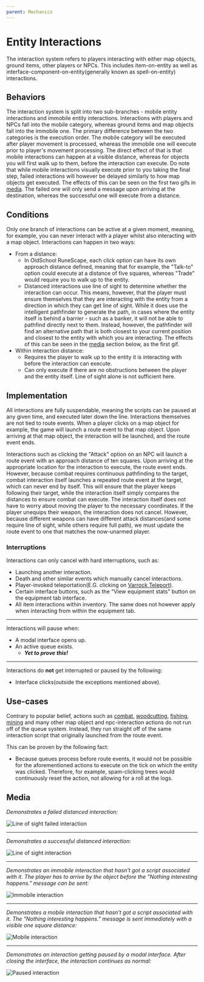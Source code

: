 ```yaml
---
parent: Mechanics
---
```


# Entity Interactions

The interaction system refers to players interacting with either map objects, ground items,
other players or NPCs. This includes item-on-entity as well as
interface-component-on-entity(generally known as spell-on-entity) interactions.

## Behaviors

The interaction system is split into two sub-branches - mobile entity interactions and
immobile entity interactions. Interactions with players and NPCs fall into the mobile category,
whereas ground items and map objects fall into the immobile one.
The primary difference between the two categories is the execution order.
The mobile category will be executed after player movement is processed,
whereas the immobile one will execute prior to player's movement processing.
The direct effect of that is that mobile interactions can happen at a visible distance,
whereas for objects you will first walk up to them, before the interaction can execute.
Do note that while mobile interactions visually execute prior to you taking the final step,
failed interactions will however be delayed similarly to how map objects get executed.
The effects of this can be seen on the first two gifs in [media](#media).
The failed one will only send a message upon arriving at the destination,
whereas the successful one will execute from a distance.

## Conditions

Only one branch of interactions can be active at a given moment, meaning, for example,
you can never interact with a player whilst also interacting with a map object.
Interactions can happen in two ways:
- From a distance:
  - In OldSchool RuneScape, each click option can have its own approach distance defined,
  meaning that for example, the "Talk-to" option could execute at a distance of five squares,
  whereas "Trade" would require you to walk up to the entity.
  - Distanced interactions use line of sight to determine whether the interaction can occur.
  This means, however, that the player must ensure themselves that they are interacting with the
  entity from a direction in which they can get line of sight. While it does use the intelligent
  pathfinder to generate the path, in cases where the entity itself is behind a barrier -
  such as a banker, it will not be able to pathfind directly next to them. Instead, however,
  the pathfinder will find an alternative path that is both closest to your current position
  and closest to the entity with which you are interacting. The effects of this can be seen
  in the [media](#media) section below, as the first gif.
- Within interaction distance:
  - Requires the player to walk up to the entity it is interacting with before the interaction
  can execute.
  - Can only execute if there are no obstructions between the player and the entity itself.
  Line of sight alone is not sufficient here.

## Implementation

All interactions are fully suspendable, meaning the scripts can be paused at any given time, and executed later
down the line. Interactions themselves are not tied to route events. When a player clicks on a map object for example,
the game will launch a route event to that map object. Upon arriving at that map object, the interaction will be launched,
and the route event ends.

Interactions such as clicking the "Attack" option on an NPC will launch a route event with an approach distance
of ten squares. Upon arriving at the appropriate location for the interaction to execute, the route event ends.
However, because combat requires continuous pathfinding to the target, combat interaction itself launches
a repeated route event at the target, which can never end by itself. This will ensure that the player keeps
following their target, while the interaction itself simply compares the distances to ensure combat can execute.
The interaction itself does not have to worry about moving the player to the necessary coordinates.
If the player unequips their weapon, the interaction does not cancel. However, because different weapons
can have different attack distances(and some require line of sight, while others require full path),
we must update the route event to one that matches the now-unarmed player.

### Interruptions

Interactions can only cancel with hard interruptions, such as:
- Launching another interaction.
- Death and other similar events which manually cancel interactions.
- Player-invoked teleportation(E.G. clicking on [Varrock Teleport](https://oldschool.runescape.wiki/w/Varrock_Teleport)).
- Certain interface buttons, such as the "View equipment stats" button on the equipment tab interface.
- All item interactions within inventory. The same does not however apply when interacting from within the
equipment tab.

---

Interactions will pause when:
- A modal interface opens up.
- An active queue exists.
  - ***Yet to prove this!***

---

Interactions do **not** get interrupted or paused by the following:
- Interface clicks(outside the exceptions mentioned above).

## Use-cases

Contrary to popular belief, actions such as [combat](https://oldschool.runescape.wiki/w/Combat), 
[woodcutting](https://oldschool.runescape.wiki/w/Woodcutting), 
[fishing](https://oldschool.runescape.wiki/w/Fishing), 
[mining](https://oldschool.runescape.wiki/w/Mining) and many other map object and npc-interaction
actions do not run off of the queue system.
Instead, they run straight off of the same interaction script that originally launched from
the route event.

This can be proven by the following fact:
- Because queues process before route events, it would not be possible for the aforementioned
actions to execute on the tick on which the entity was clicked. Therefore, for example,
spam-clicking trees would continuously reset the action, not allowing for a roll at the logs.

## Media

*Demonstrates a failed distanced interaction:*

![Line of sight failed interaction](../../assets/media/interactions/los-npc-interaction-stuck.gif)

---

*Demonstrates a successful distanced interaction:*

![Line of sight interaction](../../assets/media/interactions/los-npc-interaction.gif)

---

*Demonstrates an immobile interaction that hasn't got a script associated with it.
The player has to arrive by the object before the "Nothing interesting happens." message can be sent:*

![Immobile interaction](../../assets/media/interactions/immobile-interaction.gif)

---

*Demonstrates a mobile interaction that hasn't got a script associated with it.
The "Nothing interesting happens." message is sent immediately with a visible one square distance:*

![Mobile interaction](../../assets/media/interactions/mobile-interaction.gif)

---

*Demonstrates an interaction getting paused by a modal interface. After closing the interface,
the interaction continues as normal:*

![Paused interaction](../../assets/media/interactions/pausing-interaction.gif)
